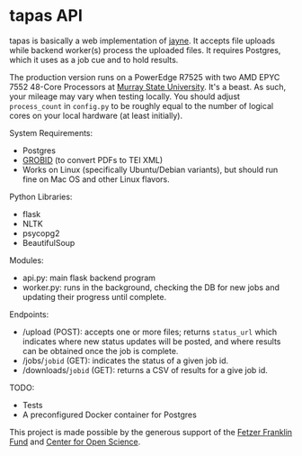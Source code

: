 # tapas API

tapas is basically a web implementation of [jayne](https://github.com/seanrife/jayne). It accepts file uploads while backend worker(s) process the uploaded files. It requires Postgres, which it uses as a job cue and to hold results.

The production version runs on a PowerEdge R7525 with two AMD EPYC 7552 48-Core Processors at [Murray State University](https://murraystate.edu). It's a beast. As such, your mileage may vary when testing locally. You should adjust `process_count` in `config.py` to be roughly equal to the number of logical cores on your local hardware (at least initially).

System Requirements:
 - Postgres
 - [GROBID](https://github.com/kermitt2/grobid) (to convert PDFs to TEI XML)
 - Works on Linux (specifically Ubuntu/Debian variants), but should run fine on Mac OS and other Linux flavors.

Python Libraries:
 - flask
 - NLTK
 - psycopg2
 - BeautifulSoup

Modules:
 - api.py: main flask backend program
 - worker.py: runs in the background, checking the DB for new jobs and updating their progress until complete.

Endpoints:
 - /upload (POST): accepts one or more files; returns `status_url` which indicates where new status updates will be posted, and where results can be obtained once the job is complete.
 - /jobs/`jobid` (GET): indicates the status of a given job id.
 - /downloads/`jobid` (GET): returns a CSV of results for a give job id.

TODO:
 - Tests
 - A preconfigured Docker container for Postgres

This project is made possible by the generous support of the [Fetzer Franklin Fund](https://www.fetzer-franklin-fund.org/) and [Center for Open Science](https://cos.io).

